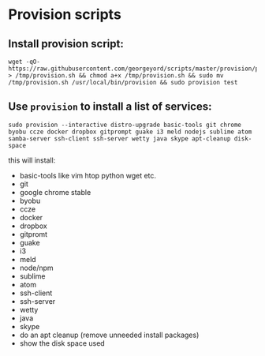 Provision scripts
=================

## Install provision script:
```
wget -qO- https://raw.githubusercontent.com/georgeyord/scripts/master/provision/provision.sh > /tmp/provision.sh && chmod a+x /tmp/provision.sh && sudo mv /tmp/provision.sh /usr/local/bin/provision && sudo provision test
```

## Use `provision` to install a list of services:
```
sudo provision --interactive distro-upgrade basic-tools git chrome byobu ccze docker dropbox gitprompt guake i3 meld nodejs sublime atom samba-server ssh-client ssh-server wetty java skype apt-cleanup disk-space

```

this will install:
 * basic-tools like vim htop python wget etc.
 * git
 * google chrome stable
 * byobu
 * ccze
 * docker
 * dropbox
 * gitpromt
 * guake
 * i3
 * meld
 * node/npm
 * sublime
 * atom
 * ssh-client
 * ssh-server
 * wetty
 * java
 * skype
 * do an apt cleanup (remove unneeded install packages)
 * show the disk space used
